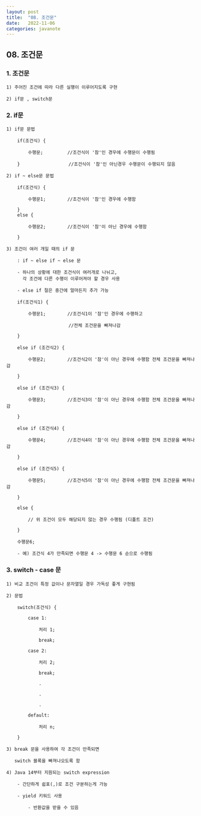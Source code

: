 ```yaml
---
layout: post
title:  "08. 조건문"
date:   2022-11-06
categories: javanote
---
```


## 08. 조건문

### 1. 조건문

    1) 주어진 조건에 따라 다른 실행이 이루어지도록 구현 

    2) if문 , switch문 

### 2. if문 

    1) if문 문법

        if(조건식) {

            수행문;         //조건식이 '참'인 경우에 수행문이 수행됨

        }                  //조건식이 '참'인 아닌경우 수행문이 수행되지 않음

    2) if ~ else문 문법

        if(조건식) {

            수행문1;        //조건식이 '참'인 경우에 수행함

        }
        else {

            수행문2;        //조건식이 '참'이 아닌 경우에 수행함

        }     

    3) 조건이 여러 개일 때의 if 문 

        : if ~ else if ~ else 문    

        - 하나의 상황에 대한 조건식이 여러개로 나뉘고, 
          각 조건에 다른 수행이 이루어져야 할 경우 사용

        - else if 절은 중간에 얼마든지 추가 가능

        if(조건식1) {

            수행문1;        //조건식1이 '참'인 경우에 수행하고 

                           //전체 조건문을 빠져나감

        }

        else if (조건식2) {

            수행문2;        //조건식2이 '참'이 아닌 경우에 수행함 전체 조건문을 빠져나감

        } 

        else if (조건식3) {

            수행문3;        //조건식3이 '참'이 아닌 경우에 수행함 전체 조건문을 빠져나감 

        }

        else if (조건식4) {

            수행문4;        //조건식4이 '참'이 아닌 경우에 수행함 전체 조건문을 빠져나감

        }

        else if (조건식5) {

            수행문5;        //조건식5이 '참'이 아닌 경우에 수행함 전체 조건문을 빠져나감

        } 

        else {

            // 위 조건이 모두 해당되지 않는 경우 수행됨 (디폴트 조건)
            
        }

        수행문6; 

        - 예) 조건식 4가 만족되면 수행문 4 -> 수행문 6 순으로 수행됨

### 3. switch - case 문

    1) 비교 조건이 특정 값이나 문자열일 경우 가독성 좋게 구현됨

    2) 문법

        switch(조건식) {

            case 1:

                처리 1;

                break;

            case 2:

                처리 2;

                break;

                .

                .

                .

            default:

                처리 n;   

        }

    3) break 문을 사용하여 각 조건이 만족되면 

       switch 블록을 빠져나오도록 함
    
    4) Java 14부터 지원되는 switch expression

        - 간단하게 쉽표(,)로 조건 구분하는게 가능

        - yield 키워드 사용
        
            - 반환값을 받을 수 있음
